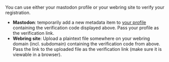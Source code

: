 You can use either your mastodon profile or your webring site to verify your registration.

* **Mastodon**: temporarily add a new metadata item to [your profile](https://merveilles.town/settings/profile) containing the verification code displayed above. Pass your profile as the verification link.
* **Webring site**: Upload a plaintext file somewhere on your webring domain (incl. subdomain) containing the verification code from above. Pass the link to the uploaded file as the verification link (make sure it is viewable in a browser).
